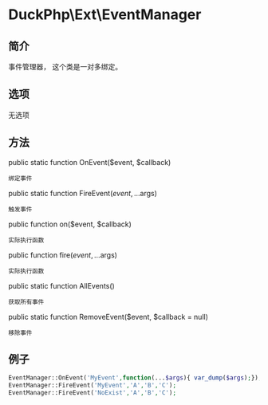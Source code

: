# DuckPhp\Ext\EventManager

## 简介
事件管理器， 这个类是一对多绑定。
## 选项
无选项
## 方法

public static function OnEvent($event, $callback)

    绑定事件
public static function FireEvent($event, ...$args)

    触发事件
    
public function on($event, $callback)

    实际执行函数
public function fire($event, ...$args)

    实际执行函数
public static function AllEvents()

    获取所有事件
public static function RemoveEvent($event, $callback = null)

    移除事件
## 例子

```php
EventManager::OnEvent('MyEvent',function(...$args){ var_dump($args);});
EventManager::FireEvent('MyEvent','A','B','C');
EventManager::FireEvent('NoExist','A','B','C');

```